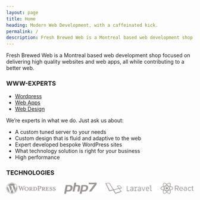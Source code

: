 ```yaml
---
layout: page
title: Home
heading: Modern Web Development, with a caffeinated kick.
permalink: /
description: Fresh Brewed Web is a Montreal based web development shop focused on delivering high quality websites and web apps, all while contributing to a better web.
---
```


Fresh Brewed Web is a Montreal based web development shop focused on delivering high quality websites and web apps, all while contributing to a better web.

### WWW-EXPERTS

<ul class="list-inline">
    <li><a href="/wordpress/" class="pill">Wordpress</a></li>
    <li><a href="/web-apps/" class="pill" data-turbolinks="false">Web Apps</a></li>
    <li><a href="/web-design/" class="pill">Web Design</a></li>
</ul>

We’re experts in what we do. Just ask us about:

- A custom tuned server to your needs
- Custom design that is fluid and adaptive to the web
- Expert developed bespoke WordPress sites
- What technology solution is right for your business
- High performance

### TECHNOLOGIES

![Technology Logos: Wordpress, PHP7, Laravel & React](/assets/technologies.png)
